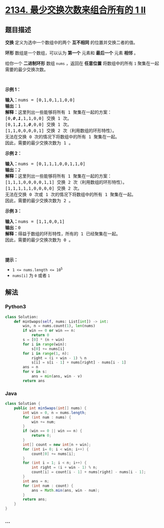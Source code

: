 # [2134. 最少交换次数来组合所有的 1 II](https://leetcode-cn.com/problems/minimum-swaps-to-group-all-1s-together-ii)

## 题目描述

<!-- 这里写题目描述 -->

<p><strong>交换</strong> 定义为选中一个数组中的两个 <strong>互不相同</strong> 的位置并交换二者的值。</p>

<p><strong>环形</strong> 数组是一个数组，可以认为 <strong>第一个</strong> 元素和 <strong>最后一个</strong> 元素 <strong>相邻</strong> 。</p>

<p>给你一个 <strong>二进制环形</strong> 数组 <code>nums</code> ，返回在 <strong>任意位置</strong> 将数组中的所有 <code>1</code> 聚集在一起需要的最少交换次数。</p>

<p>&nbsp;</p>

<p><strong>示例 1：</strong></p>

<pre><strong>输入：</strong>nums = [0,1,0,1,1,0,0]
<strong>输出：</strong>1
<strong>解释：</strong>这里列出一些能够将所有 1 聚集在一起的方案：
[0,<strong><em>0</em></strong>,<em><strong>1</strong></em>,1,1,0,0] 交换 1 次。
[0,1,<em><strong>1</strong></em>,1,<em><strong>0</strong></em>,0,0] 交换 1 次。
[1,1,0,0,0,0,1] 交换 2 次（利用数组的环形特性）。
无法在交换 0 次的情况下将数组中的所有 1 聚集在一起。
因此，需要的最少交换次数为 1 。
</pre>

<p><strong>示例 2：</strong></p>

<pre><strong>输入：</strong>nums = [0,1,1,1,0,0,1,1,0]
<strong>输出：</strong>2
<strong>解释：</strong>这里列出一些能够将所有 1 聚集在一起的方案：
[1,1,1,0,0,0,0,1,1] 交换 2 次（利用数组的环形特性）。
[1,1,1,1,1,0,0,0,0] 交换 2 次。
无法在交换 0 次或 1 次的情况下将数组中的所有 1 聚集在一起。
因此，需要的最少交换次数为 2 。
</pre>

<p><strong>示例 3：</strong></p>

<pre><strong>输入：</strong>nums = [1,1,0,0,1]
<strong>输出：</strong>0
<strong>解释：</strong>得益于数组的环形特性，所有的 1 已经聚集在一起。
因此，需要的最少交换次数为 0 。</pre>

<p>&nbsp;</p>

<p><strong>提示：</strong></p>

<ul>
	<li><code>1 &lt;= nums.length &lt;= 10<sup>5</sup></code></li>
	<li><code>nums[i]</code> 为 <code>0</code> 或者 <code>1</code></li>
</ul>


## 解法

<!-- 这里可写通用的实现逻辑 -->

<!-- tabs:start -->

### **Python3**

<!-- 这里可写当前语言的特殊实现逻辑 -->

```python
class Solution:
    def minSwaps(self, nums: List[int]) -> int:
        win, n = nums.count(1), len(nums)
        if win == 0 or win == n:
            return 0
        s = [0] * (n + win)
        for i in range(win):
            s[0] += nums[i]
        for i in range(1, n):
            right = (i + win - 1) % n
            s[i] = s[i - 1] + nums[right] - nums[i - 1]
        ans = n
        for v in s:
            ans = min(ans, win - v)
        return ans
```

### **Java**

<!-- 这里可写当前语言的特殊实现逻辑 -->

```java
class Solution {
    public int minSwaps(int[] nums) {
        int win = 0, n = nums.length;
        for (int num : nums) {
            win += num;
        }
        if (win == 0 || win == n) {
            return 0;
        }
        int[] count = new int[n + win];
        for (int i= 0; i < win; i++) {
            count[0] += nums[i];
        }
        for (int i = 1; i < n; i++) {
            int right = (i + win - 1) % n;
            count[i] = count[i - 1] + nums[right] - nums[i - 1];
        }
        int ans = n;
        for (int num : count) {
            ans = Math.min(ans, win - num);
        }
        return ans;
    }
}
```

### **...**

```

```

<!-- tabs:end -->
